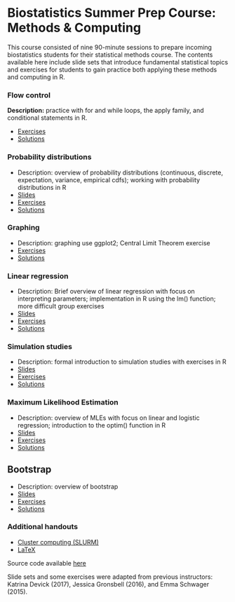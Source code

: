 # Biostatistics Summer Prep Course: Methods & Computing

This course consisted of nine 90-minute sessions to prepare incoming biostatistics students for their statistical methods course. The contents available here include slide sets that introduce fundamental statistical topics and exercises for students to gain practice both applying these methods and computing in R. 

### Flow control 

**Description:** practice with for and while loops, the apply family, and conditional statements in R.
- [Exercises](exercises/2018_Lecture2_Exercises.pdf)
- [Solutions](solutions/2018_Lecture2_Solutions.pdf)

### Probability distributions

- Description: overview of probability distributions (continuous, discrete, expectation, variance, empirical cdfs); working with probability distributions in R
- [Slides](slides/2018_Lecture_03.pdf)
- [Exercises](exercises/2018_Lecture3_Exercises.pdf)
- [Solutions](solutions/2018_Lecture3_Solutions.pdf)

### Graphing 

- Description: graphing use ggplot2; Central Limit Theorem exercise
- [Exercises](exercises/2018_Lecture4_Exercises.pdf)
- [Solutions](solutions/2018_Lecture4_Solutions.pdf)

### Linear regression

- Description: Brief overview of linear regression with focus on interpreting parameters; implementation in R using the lm() function; more difficult group exercises
- [Slides](slides/2018_Lecture_05.pdf)
- [Exercises](exercises/2018_Lecture5_Exercises.pdf)
- [Solutions](solutions/2018_Lecture5_Solutions.pdf)

### Simulation studies

- Description: formal introduction to simulation studies with exercises in R
- [Slides](slides/2018_Lecture_06.pdf)
- [Exercises](exercises/2018_Lecture6_Exercises.pdf)
- [Solutions](solutions/2018_Lecture6_Solutions.pdf)

### Maximum Likelihood Estimation

- Description: overview of MLEs with focus on linear and logistic regression; introduction to the optim() function in R
- [Slides](slides/2018_Lecture_07.pdf)
- [Exercises](exercises/2018_Lecture7_Exercises.pdf)
- [Solutions](solutions/2018_Lecture7_Solutions_ex2.pdf)

## Bootstrap 

- Description: overview of bootstrap
- [Slides](slides/2018_Lecture_07.pdf)
- [Exercises](exercises/2018_Lecture8_Exercises.pdf)
- [Solutions](solutions/2018_Lecture8_Solutions.pdf)

### Additional handouts

- [Cluster computing (SLURM)](additional/O2_cluster_overview.pdf)
- [LaTeX](additional/texstudio_overview.pdf)


Source code available [here](https://github.com/isabelfulcher/methodsprep)

Slide sets and some exercises were adapted from previous instructors: Katrina Devick (2017), Jessica Gronsbell (2016), and Emma Schwager (2015). 